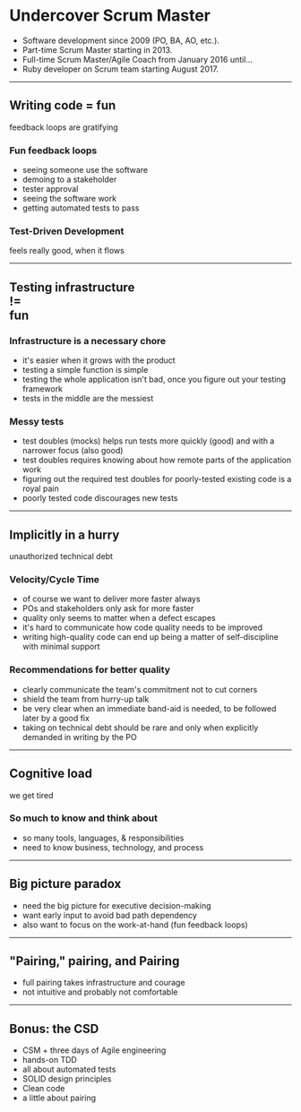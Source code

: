 # Undercover Scrum Master


* Software development since 2009 (PO, BA, AO, etc.).
* Part-time Scrum Master starting in 2013.
* Full-time Scrum Master/Agile Coach from January 2016 until...
* Ruby developer on Scrum team starting August 2017.

---

## Writing code = fun

feedback loops are gratifying


### Fun feedback loops

* seeing someone use the software
* demoing to a stakeholder
* tester approval
* seeing the software work
* getting automated tests to pass


### Test-Driven Development

feels really good, when it flows

---

## Testing infrastructure <br/> != <br/> fun


### Infrastructure is a necessary chore

* it's easier when it grows with the product
* testing a simple function is simple
* testing the whole application isn't bad, once you figure out your testing framework
* tests in the middle are the messiest


### Messy tests

* test doubles (mocks) helps run tests more quickly (good) and with a narrower focus (also good)
* test doubles requires knowing about how remote parts of the application work
* figuring out the required test doubles for poorly-tested existing code is a royal pain
* poorly tested code discourages new tests

---

## Implicitly in a hurry

unauthorized technical debt


### Velocity/Cycle Time

* of course we want to deliver more faster always
* POs and stakeholders only ask for more faster
* quality only seems to matter when a defect escapes
* it's hard to communicate how code quality needs to be improved
* writing high-quality code can end up being a matter of self-discipline with minimal support


### Recommendations for better quality

* clearly communicate the team's commitment not to cut corners
* shield the team from hurry-up talk
* be very clear when an immediate band-aid is needed, to be followed later by a good fix
* taking on technical debt should be rare and only when explicitly demanded in writing by the PO

---

## Cognitive load

we get tired


### So much to know and think about

* so many tools, languages, & responsibilities
* need to know business, technology, and process

---

## Big picture paradox


* need the big picture for executive decision-making
* want early input to avoid bad path dependency
* also want to focus on the work-at-hand (fun feedback loops)

---

## "Pairing," pairing, and Pairing


* full pairing takes infrastructure and courage
* not intuitive and probably not comfortable

---

## Bonus: the CSD

* CSM + three days of Agile engineering
* hands-on TDD
* all about automated tests
* SOLID design principles
* Clean code
* a little about pairing